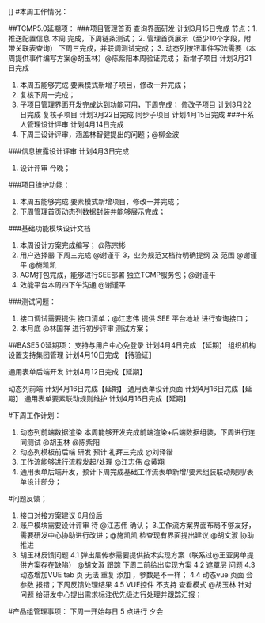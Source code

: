 []
#本周工作情况：

##TCMP5.0延期项：
###项目管理首页 查询界面研发 计划3月15日完成 
 节点：1. 推送配置信息 本周 完成，下周链条测试；
       2. 管理首页展示（至少10个字段，附带关联表查询） 下周三完成，并联调测试完成；
	   3. 动态列按钮事件写法需要（本周提供事件编写方案@胡玉林）@陈紫阳本周验证完成；
新增子项目 计划3月21日完成
  1. 本周五能够完成 要素模式新增子项目，修改一并完成；
  2. 复核下周一完成；
  3. 子项目管理界面开发完成达到功能可用，下周完成；
修改子项目 计划3月22日完成
复核子项目 计划3月22日完成
同步子项目 计划4月15日完成
###干系人管理设计评审 计划4月14日完成
 1. 下周三设计评审，涵盖林智健提出的问题；@柳金波
 
###信息披露设计评审 计划4月3日完成
 1. 设计评审 今晚；
 
###项目维护功能：
1. 本周五能够完成 要素模式新增项目，修改一并完成；
2. 下周管理首页动态列数据封装并能够展示完成；

###基础功能模块设计文档
1. 本周设计方案完成编写； @陈宗彬
2. 用户选择器 下周三完成 @谢谨平
3，业务规范文档待明确提纲 及 范围 @谢谨平 @施凯凯
4. ACM打包完成，能够进行SEE部署 独立TCMP服务包；@谢谨平
5. 效能平台本周四下午沟通 @谢谨平 

###测试问题：
1. 接口调试需要提供 接口清单；@江志伟 提供 SEE 平台地址 进行查询接口；
2. 本月底 @林国祥 进行初步评审 测试方案；
 

##BASE5.0延期项：
支持与用户中心免登录 计划4月4日完成 【延期】
组织机构设置支持集团管理 计划4月10日完成 【待验证】

通用表单后端开发 计划4月12日完成【延期】

动态列前端 计划4月16日完成【延期】
通用表单设计页面 计划4月16日完成【延期】
通用表单要素联动规则维护 计划4月16日完成【延期】


#下周工作计划：
1. 动态列前端数据渲染 本周能够开发完成前端渲染+后端数据组装，下周进行连同测试 @胡玉林  @陈紫阳 
2. 动态列模板前后端 研发 预计 礼拜三完成 @刘译锴
3. 工作流能够进行流程发起/处理 @江志伟 @黄翔
4. 通用表单后端开发，预计下周完成基础工作流表单新增/要素组装联动规则/表单设计部分；


#问题反馈；
1. 接口对接方案建议 6月份后
2. 账户模块需要设计评审 待 @江志伟 确认；
3.工作流方案界面布局不够友好，需要研发中心协助进行改进；@施凯凯 检查现有界面提出建议 @胡文淑 协助推进
4. 胡玉林反馈问题
 4.1 弹出层传参需要提供技术实现方案（联系过@王亚男单提供方案存在缺陷） @胡文淑 跟踪 下周二前给出实现方案
 4.2 遮罩层 问题 
 4.3 动态增加VUE tab 页 无法 重复 添加 ，参数是不一样；
 4.4 动态vue 页面 会参数 报错；下周反馈处理结果
 4.5 VUE控件 不支持 查看模式 
@胡玉林 针对问题 给研发中心提出需求标注优先级进行处理并跟踪汇报；

#产品组管理事项：
下周一开始每日 5 点进行 夕会


